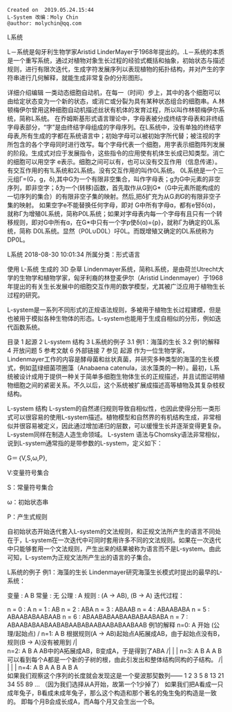 ```
Created on  2019.05.24.15:44
L-System 改编：Moly Chin
@author: molychin@qq.com
```

L系统

L－系统是匈牙利生物学家Aristid LinderMayer于1968年提出的。.L－系统的本质是一个重写系统，通过对植物对象生长过程的经验式概括和抽象，初始状态与描述规则，进行有限次迭代，生成字符发展序列以表现植物的拓扑结构，并对产生的字符串进行几何解释，就能生成非常复杂的分形图形。

详细介绍编辑
一类动态细胞自动机，在每一（时间）步上，其中的各个细胞可以由给定状态变为一个新的状态，或消亡或分裂为具有某种状态组合的细胞串。A.林顿梅伊尔曾用这种细胞自动机描述丝状有机体的发育过程，所以叫作林顿梅伊尔系统，简称L系统。
在乔姆斯基形式语言理论中，字母表被分成终结字母表和非终结字母表部分，“字”是由终结字母组成的字母序列。在L系统中，没有单独的终结字母表,所有生成的字都在系统语言中；初始字母可以被初始字所代替；被注视的字所包含的各个字母同时进行改写。每个字母代表一个细胞，用字表示细胞阵列发展的阶段。生成式对应于发展指令，这些指令的应用使有机体生长成已知类型。消亡的细胞可以用空字 e表示。细胞之间可以有，也可以没有交互作用（信息传递）。有交互作用的有1L系统和2L系统。没有交互作用的叫作0L系统。
0L系统是一个三元组Γ=(G，g，δ),其中G为一个有限非空集合，叫作字母表；g为G中元素的非空序列，即非空字；δ为一个(转移)函数，首先取作从G到G*（G中元素所能构成的一切序列的集合）的有限非空子集的映射。然后,把δ扩充为从G*到G*的有限非空子集的映射。
如果空字e不能替换任何字母，即对 G中所有字母ɑ，都有e唘δ(ɑ)，就称Γ为增殖0L系统，简称P0L系统；如果对字母表内每一个字母有且只有一个转移规则，即对G中所有ɑ，在G*中只有一个字p使δ(ɑ)={p}，就称Γ为确定的0L系统，简称 D0L系统。显然（P0L∪D0L）吇0L。而既增殖又确定的DL系统称为DP0L。


L系统
2018-08-30 10:01:34     所属分类：形式语言

使用 L-系统 生成的 3D 杂草
Lindenmayer系统，简称L系统，是由荷兰Utrecht大学的生物学和植物学家，匈牙利裔的林登麦伊尔（Aristid Lindenmayer）于1968年提出的有关生长发展中的细胞交互作用的数学模型，尤其被广泛应用于植物生长过程的研究。

L-system是一系列不同形式的正规语法规则，多被用于植物生长过程建模，但是也被用于模拟各种生物体的形态。L-system也能用于生成自相似的分形，例如迭代函数系统。

目录
1 起源
2 L-system 结构
3 L系统的例子
3.1 例1：海藻的生长
3.2 例1的解释
4 开放问题
5 参考文献
6 外部链接
7 参见
起源
作为一位生物学家，Lindenmayer工作的内容是酵母菌和丝状真菌，并研究多种类型的海藻的生长模式，例如蓝绿细菌项圈藻（Anabaena catenula，淡水藻类的一种）。最初，L系统被设计成用于提供一种关于简单多细胞生物体生长的正规描述，并且试图证明植物细胞之间的紧密关系。不久以后，这个系统被扩展成描述高等植物及其复杂枝杈结构。

L-system 结构
L-system的自然递归规则导致自相似性，也因此使得分形一类形式可以很容易的使用L-system描述。植物模型和自然界的有机结构生成，非常相似并很容易被定义，因此通过增加递归的层数，可以缓慢生长并逐渐变得更复杂。L-system同样在制造人造生命领域。 L-system 语法与Chomsky语法非常相似，说到L-system通常指的是带参数的L-system，定义如下：

G＝｛V,S,ω,P},

V:变量符号集合

S：常量符号集合

ω：初始状态串

P：产生式规则

自初始状态开始迭代套入L-system的文法规则，和正规文法所产生的语言不同处在于，L-system在一次迭代中可同时套用许多不同的文法规则。如果在一次迭代中只能够套用一个文法规则，产生出来的结果被称为语言而不是L-system。由此可知，L-system为正规文法所产生出的语言的子集合。

L系统的例子
例1：海藻的生长
Lindenmayer研究海藻生长模式时提出的最早的L-系统：

变量 : A B
常量 : 无
公理 : A
规则 : (A → AB), (B → A)
迭代过程：

n = 0 : A
n = 1 : AB
n = 2 : ABA
n = 3 : ABAAB
n = 4 : ABAABABA
n = 5 : ABAABABAABAAB
n = 6 : ABAABABAABAABABAABABA
n = 7 : ABAABABAABAABABAABABAABAABABAABAAB
例1的解释
n=0:         A           开始 (公理/起始点)
            /
n=1:       A   B         根据规则(A → AB)起始点A拓展成AB，由于起始点没有B，规则(B → A)没有被用到
          /|    
n=2:     A B     A       AB中的A拓展成AB，B变成A，于是得到了ABA
        /| |     |
n=3:   A B A     A B     可以看到每个A都是一个新的子树的根，由此引发出和整体结构同构的子结构。
      /| | |    |
n=4: A B A A B   A B A   
如果我们观察这个序列的长度就会发现这是一个斐波那契数列—— 1 2 3 5 8 13 21 34 55 89 ... （因为我们选择从A开始，故第一个1少掉了） 如果我们把A看成一只成年兔子，B看成未成年兔子，那么这个构造和那个著名的兔生兔的构造是一致的。 即每个月B会成长成A，而A每个月又会生出一个B。
